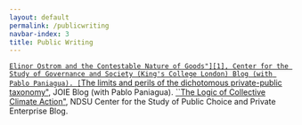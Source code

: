 ```yaml
---
layout: default
permalink: /publicwriting
navbar-index: 3
title: Public Writing
---
```


[``Elinor Ostrom and the Contestable Nature of Goods"][1], Center for the Study of Governance and Society (King's College London) Blog (with Pablo Paniagua).
[``The limits and perils of the dichotomous private-public taxonomy"][2], JOIE Blog (with Pablo Paniagua). 
[``The Logic of Collective Climate Action"][3], NDSU Center for the Study of Public Choice and Private Enterprise Blog.





[1]: https://csgs.kcl.ac.uk/elinor-ostrom-and-the-contestable-nature-of-goods/
[2]: https://joie-blog.net/the-limits-and-perils-of-the-dichotomous-private-public-taxonomy
[3]: https://www.ndsu.edu/centers/pcpe/news/detail/55669/
